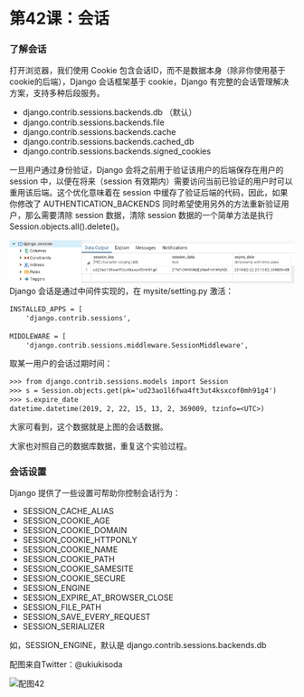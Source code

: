 # 第42课：会话

### 了解会话
打开浏览器，我们使用 Cookie 包含会话ID，而不是数据本身（除非你使用基于cookie的后端），Django 会话框架基于 cookie，Django 有完整的会话管理解决方案，支持多种后段服务。
* django.contrib.sessions.backends.db （默认）
* django.contrib.sessions.backends.file
* django.contrib.sessions.backends.cache
* django.contrib.sessions.backends.cached_db
* django.contrib.sessions.backends.signed_cookies 

一旦用户通过身份验证，Django 会将之前用于验证该用户的后端保存在用户的 session 中，以便在将来（session 有效期内）需要访问当前已验证的用户时可以重用该后端。这个优化意味着在 session 中缓存了验证后端的代码，因此，如果你修改了 AUTHENTICATION_BACKENDS 同时希望使用另外的方法重新验证用户，那么需要清除 session 数据，清除 session 数据的一个简单方法是执行 Session.objects.all().delete()。

![class42](images/class42-01.png)
Django 会话是通过中间件实现的，在 mysite/setting.py 激活：
```
INSTALLED_APPS = [
    'django.contrib.sessions',

MIDDLEWARE = [
    'django.contrib.sessions.middleware.SessionMiddleware',
```
取某一用户的会话过期时间：
```
>>> from django.contrib.sessions.models import Session
>>> s = Session.objects.get(pk='ud23ao1l6fwa4ft3ut4ksxcof0mh91g4')
>>> s.expire_date
datetime.datetime(2019, 2, 22, 15, 13, 2, 369009, tzinfo=<UTC>)
```
大家可看到，这个数据就是上图的会话数据。

大家也对照自己的数据库数据，重复这个实验过程。

### 会话设置
Django 提供了一些设置可帮助你控制会话行为：
* SESSION_CACHE_ALIAS
* SESSION_COOKIE_AGE
* SESSION_COOKIE_DOMAIN
* SESSION_COOKIE_HTTPONLY
* SESSION_COOKIE_NAME
* SESSION_COOKIE_PATH
* SESSION_COOKIE_SAMESITE
* SESSION_COOKIE_SECURE
* SESSION_ENGINE
* SESSION_EXPIRE_AT_BROWSER_CLOSE
* SESSION_FILE_PATH
* SESSION_SAVE_EVERY_REQUEST
* SESSION_SERIALIZER

如，SESSION_ENGINE，默认是 django.contrib.sessions.backends.db


配图来自Twitter：@ukiukisoda

![配图42](https://wiki.huihoo.com/images/thumb/9/99/Devopsgirls42.jpg/717px-Devopsgirls42.jpg)

